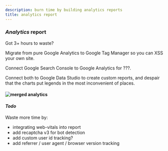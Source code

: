 ```yaml
---
description: burn time by building analytics reports
title: analytics report
---
```


### _Analytics_ report

Got 3+ hours to waste?

Migrate from pure Google Analytics to Google Tag Manager so you can XSS your own site.

Connect Google Search Console to Google Analytics for ???.

Connect both to Google Data Studio to create custom reports,
and despair that the charts put legends in the most inconvenient of places.

#### ![merged analytics](/merged-analytics.png)

#### _Todo_

Waste more time by:

- integrating web-vitals into report
- add recaptcha v3 for bot detection
- add custom user id tracking?
- add referrer / user agent / browser version tracking
